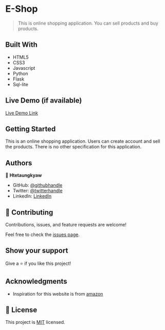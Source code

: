 # E-Shop

> This is online shopping application. You can sell products and buy products.


## Built With

- HTML5
- CSS3
- Javascript
- Python
- Flask
- Sql-lite

## Live Demo (if available)

[Live Demo Link](https://an-online-shop.herokuapp.com/)


## Getting Started

This is an online shopping application. Users can create account and sell the products. There is no other specification for this application.


## Authors

👤 **Htetaungkyaw**

- GitHub: [@githubhandle](https://github.com/Htetaungkyaw71)
- Twitter: [@twitterhandle](https://twitter.com/htetaun91907337)
- LinkedIn: [LinkedIn](https://www.linkedin.com/in/htet-aung-kyaw-9a77271a7/)

## 🤝 Contributing

Contributions, issues, and feature requests are welcome!

Feel free to check the [issues page](https://github.com/Htetaungkyaw71/an-online-shop/issues).

## Show your support

Give a ⭐️ if you like this project!

## Acknowledgments

- Inspiration for this website is from [amazon](https://www.amazon.com/)

## 📝 License

This project is [MIT](./LICENSE) licensed.
